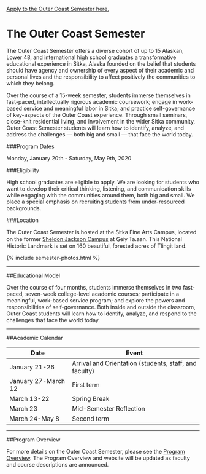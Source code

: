 [Apply to the Outer Coast Semester here.](https://fs29.formsite.com/Gd7elL/9c7cr766ap/index.html)

# The Outer Coast Semester

The Outer Coast Semester offers a diverse cohort of up to 15 Alaskan, Lower 48, and international high school graduates a transformative educational experience in Sitka, Alaska founded on the belief that students should have agency and ownership of every aspect of their academic and personal lives and the responsibility to affect positively the communities to which they belong.

Over the course of a 15-week semester, students immerse themselves in fast-paced, intellectually rigorous academic coursework; engage in work-based service and meaningful labor in Sitka; and practice self-governance of key-aspects of the Outer Coast experience. Through small seminars, close-knit residential living, and involvement in the wider Sitka community, Outer Coast Semester students will learn how to identify, analyze, and address the challenges — both big and small — that face the world today.

###Program Dates

Monday, January 20th - Saturday, May 9th, 2020

###Eligibility

High school graduates are eligible to apply. We are looking for students  who want to develop their critical thinking, listening, and communication skills while engaging with the communities around them, both big and small. We place a special emphasis on recruiting students from under-resourced backgrounds. 

###Location

The Outer Coast Semester is hosted at the Sitka Fine Arts Campus, located on the former [Sheldon Jackson Campus](https://en.wikipedia.org/wiki/Sheldon_Jackson_College) at G̱eiy Ta.aan. This National Historic Landmark is set on 160 beautiful, forested acres of Tlingit land. 

<!-- This inserts the student images -->
{% include semester-photos.html %}

***

##Educational Model

Over the course of four months, students immerse themselves in two fast-paced, seven-week college-level academic courses; participate in a meaningful, work-based service program; and explore the powers and responsibilities of self-governance. Both inside and outside the classroom, Outer Coast students will learn how to identify, analyze, and respond to the challenges that face the world today.

***

##Academic Calendar

| Date          | Event      |
| ------------- | ------------- |
| January 21-26 | Arrival and Orientation (students, staff, and faculty)  |
| January 27-March 12  | First term |
| March 13-22  | Spring Break |
| March 23  | Mid-Semester Reflection  |
| March 24-May 8  | Second term  |

***

##Program Overview

For more details on the Outer Coast Semester, please see the [Program Overview](https://docs.google.com/document/d/1tiCeEszHdGNpEdUcHjIt4MPacUsCDLBUoYpcmlXlrd4/edit). The Program Overview and website will be updated as faculty and course descriptions are announced.

